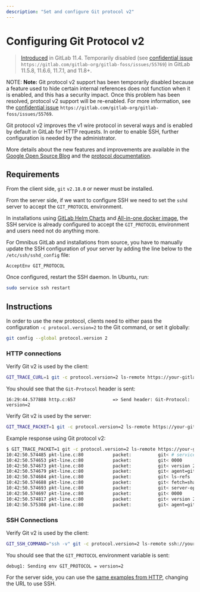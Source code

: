 ```yaml
---
description: "Set and configure Git protocol v2"
---
```


# Configuring Git Protocol v2

> [Introduced](https://gitlab.com/gitlab-org/gitlab-foss/issues/46555) in GitLab 11.4.
> Temporarily disabled (see [confidential issue](../user/project/issues/confidential_issues.md)
> `https://gitlab.com/gitlab-org/gitlab-foss/issues/55769`) in GitLab 11.5.8, 11.6.6, 11.7.1, and 11.8+.

NOTE: **Note:**
Git protocol v2 support has been temporarily disabled
because a feature used to hide certain internal references does not function when it
is enabled, and this has a security impact. Once this problem has been resolved,
protocol v2 support will be re-enabled. For more information, see the
[confidential issue](../user/project/issues/confidential_issues.md)
`https://gitlab.com/gitlab-org/gitlab-foss/issues/55769`.

Git protocol v2 improves the v1 wire protocol in several ways and is
enabled by default in GitLab for HTTP requests. In order to enable SSH,
further configuration is needed by the administrator.

More details about the new features and improvements are available in
the [Google Open Source Blog](https://opensource.googleblog.com/2018/05/introducing-git-protocol-version-2.html)
and the [protocol documentation](https://github.com/git/git/blob/master/Documentation/technical/protocol-v2.txt).

## Requirements

From the client side, `git` `v2.18.0` or newer must be installed.

From the server side, if we want to configure SSH we need to set the `sshd`
server to accept the `GIT_PROTOCOL` environment.

In installations using [GitLab Helm Charts](https://docs.gitlab.com/charts/)
and [All-in-one docker image](https://docs.gitlab.com/omnibus/docker/), the SSH
service is already configured to accept the `GIT_PROTOCOL` environment and users
need not do anything more.

For Omnibus GitLab and installations from source, you have to manually update
the SSH configuration of your server by adding the line below to the `/etc/ssh/sshd_config` file:

```plaintext
AcceptEnv GIT_PROTOCOL
```

Once configured, restart the SSH daemon. In Ubuntu, run:

```sh
sudo service ssh restart
```

## Instructions

In order to use the new protocol, clients need to either pass the configuration
`-c protocol.version=2` to the Git command, or set it globally:

```sh
git config --global protocol.version 2
```

### HTTP connections

Verify Git v2 is used by the client:

```sh
GIT_TRACE_CURL=1 git -c protocol.version=2 ls-remote https://your-gitlab-instance.com/group/repo.git 2>&1 | grep Git-Protocol
```

You should see that the `Git-Protocol` header is sent:

```plaintext
16:29:44.577888 http.c:657              => Send header: Git-Protocol: version=2
```

Verify Git v2 is used by the server:

```sh
GIT_TRACE_PACKET=1 git -c protocol.version=2 ls-remote https://your-gitlab-instance.com/group/repo.git 2>&1 | head
```

Example response using Git protocol v2:

```sh
$ GIT_TRACE_PACKET=1 git -c protocol.version=2 ls-remote https://your-gitlab-instance.com/group/repo.git 2>&1 | head
10:42:50.574485 pkt-line.c:80           packet:          git< # service=git-upload-pack
10:42:50.574653 pkt-line.c:80           packet:          git< 0000
10:42:50.574673 pkt-line.c:80           packet:          git< version 2
10:42:50.574679 pkt-line.c:80           packet:          git< agent=git/2.18.1
10:42:50.574684 pkt-line.c:80           packet:          git< ls-refs
10:42:50.574688 pkt-line.c:80           packet:          git< fetch=shallow
10:42:50.574693 pkt-line.c:80           packet:          git< server-option
10:42:50.574697 pkt-line.c:80           packet:          git< 0000
10:42:50.574817 pkt-line.c:80           packet:          git< version 2
10:42:50.575308 pkt-line.c:80           packet:          git< agent=git/2.18.1
```

### SSH Connections

Verify Git v2 is used by the client:

```sh
GIT_SSH_COMMAND="ssh -v" git -c protocol.version=2 ls-remote ssh://your-gitlab-instance.com:group/repo.git 2>&1 |grep GIT_PROTOCOL
```

You should see that the `GIT_PROTOCOL` environment variable is sent:

```plaintext
debug1: Sending env GIT_PROTOCOL = version=2
```

For the server side, you can use the [same examples from HTTP](#http-connections), changing the
URL to use SSH.
